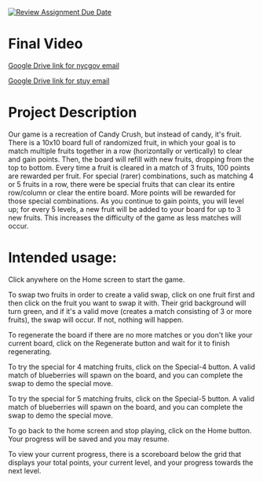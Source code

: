[![Review Assignment Due Date](https://classroom.github.com/assets/deadline-readme-button-22041afd0340ce965d47ae6ef1cefeee28c7c493a6346c4f15d667ab976d596c.svg)](https://classroom.github.com/a/YxXKqIeT)
# Final Video
[Google Drive link for nycgov email](https://drive.google.com/file/d/1Yjg27dp5Y6k8aUsXDNAfD_DhqCz7XTmT/view?usp=sharing)

[Google Drive link for stuy email](https://drive.google.com/file/d/1MQ_12Uot5OIAjygagAvSdK-eibCI2CxP/view?usp=sharing)

# Project Description

Our game is a recreation of Candy Crush, but instead of candy, it's fruit. There is a 10x10 board full of randomized fruit, in which your goal is to match multiple fruits together in a row (horizontally or vertically) to clear and gain points. Then, the board will refill with new fruits, dropping from the top to bottom. Every time a fruit is cleared in a match of 3 fruits, 100 points are rewarded per fruit. For special (rarer) combinations, such as matching 4 or 5 fruits in a row, there were be special fruits that can clear its entire row/column or clear the entire board. More points will be rewarded for those special combinations. As you continue to gain points, you will level up; for every 5 levels, a new fruit will be added to your board for up to 3 new fruits. This increases the difficulty of the game as less matches will occur.

# Intended usage:

Click anywhere on the Home screen to start the game.

To swap two fruits in order to create a valid swap, click on one fruit first and then click on the fruit you want to swap it with. Their grid background will turn green, and if it's a valid move (creates a match consisting of 3 or more fruits), the swap will occur. If not, nothing will happen.

To regenerate the board if there are no more matches or you don't like your current board, click on the Regenerate button and wait for it to finish regenerating. 

To try the special for 4 matching fruits, click on the Special-4 button. A valid match of blueberries will spawn on the board, and you can complete the swap to demo the special move.

To try the special for 5 matching fruits, click on the Special-5 button. A valid match of blueberries will spawn on the board, and you can complete the swap to demo the special move.

To go back to the home screen and stop playing, click on the Home button. Your progress will be saved and you may resume.

To view your current progress, there is a scoreboard below the grid that displays your total points, your current level, and your progress towards the next level.
